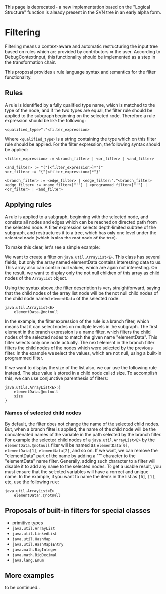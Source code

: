 This page is deprecated - a new implementation based on the "Logical Structure" function is already present in the SVN tree in an early alpha form.

# Filtering #

Filtering means a context-aware and automatic restructuring the input tree based on rules which are provided by contributors or the user. According to DebugContextInput, this functionality should be implemented as a step in the transformation chain.

This proposal provides a rule language syntax and semantics for the filter functionality.

## Rules ##

A rule is identified by a fully qualified type name, which is matched to the type of the node, and if the two types are equal, the filter rule should be applied to the subgraph beginning on the selected node. Therefore a rule expression should be like the following:

```
<qualified_type>":"<filter_expression>
```

Where `<qualified_type>` is a string containing the type which on this filter rule should be applied. For the filter expression, the following syntax should be applied:

```
<filter_expression> := <branch_filter> | <or_filter> | <and_filter>

<and_filter> := "("[<filter_expression>]*")"
<or_filter> := "{"[<filter_expression>]*"}"

<branch_filter> := <edge_filter> | <edge_filter>"."<branch_filter>
<edge_filter> := <name_filter>["'"] | <programmed_filter>["'"] | <or_filter> | <and_filter>
```

## Applying rules ##

A rule is applied to a subgraph, beginning with the selected node, and consists all nodes and edges which can be reached on directed path from the selected node. A filter expression selects depth-limited subtree of the subgraph, and restructures it to a tree, which has only one level under the selected node (which is also the root node of the tree).

To make this clear, let's see a simple example:

We want to create a filter on `java.util.ArrayList<E>`. This class has several fields, but only the array named elementData contains interesting data to us. This array also can contain null values, which are again not interesting. On the result, we want to display only the not null children of this array as child nodes of the `ArrayList` object.

Using the syntax above, the filter description is very straightforward, saying that the child nodes of the array list node will be the not null child nodes of the child node named `elementData` of the selected node:

```
java.util.ArrayList<E>:
    elementData.@notnull
```

In the example, the filter expression of the rule is a branch filter, which means that it can select nodes on multiple levels in the subgraph. The first element in the branch expression is a name filter, which filters the child nodes of the selected nodes to match the given name "elementData". This filter selects only one node actually. The next element in the branch filter filters the child nodes of the nodes which were selected by the previous filter. In the example we select the values, which are not null, using a built-in programmed filter.

If we want to display the size of the list also, we can use the following rule instead. The size value is stored in a child node called size. To accomplish this, we can use conjunctive parenthesis of filters:

```
java.utils.ArrayList<E>:{
    elementData.@notnull
    size
}
```

### Names of selected child nodes ###

By default, the filter does not change the name of the selected child nodes. But, when a branch filter is applied, the name of the child node will be the concatenated names of the variable in the path selected by the branch filter. For example the selected child nodes of a `java.util.ArrayList<E>` by the `elementData.@notnull` filter will be named as `elementData[0]`, `elementData[1]`, `elementData[2]`, and so on. If we want, we can remove the "elementData" part of the name by adding a "'" character to the "elementData" name filter. Generally, adding such character to a filter will disable it to add any name to the selected nodes. To get a usable result, you must ensure that the selected variables will have a correct and unique name. In the example, if you want to name the items in the list as `[0]`, `[1]`, etc, use the following rule:

```
java.util.ArrayList<E>:
    elementData'.@notnull
```


## Proposals of built-in filters for special classes ##

  * primitive types
  * `java.util.ArrayList`
  * `java.util.LinkedList`
  * `java.util.HashMap`
  * `java.util.HashMap$Entry`
  * `java.math.BigInteger`
  * `java.math.BigDecimal`
  * `java.lang.Enum`

## More examples ##

to be continued..